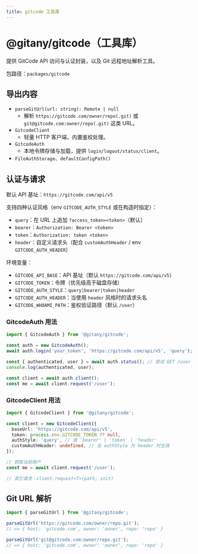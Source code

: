 ```yaml
---
title: gitcode 工具库
---
```


# @gitany/gitcode（工具库）

提供 GitCode API 访问与认证封装，以及 Git 远程地址解析工具。

包路径：`packages/gitcode`

## 导出内容

- `parseGitUrl(url: string): Remote | null`
  - 解析 `https://gitcode.com/owner/repo(.git)` 或 `git@gitcode.com:owner/repo(.git)` 这类 URL。
- `GitcodeClient`
  - 轻量 HTTP 客户端，内置鉴权处理。
- `GitcodeAuth`
  - 本地令牌存储与加载，提供 `login/logout/status/client`。
- `FileAuthStorage`、`defaultConfigPath()`

## 认证与请求

默认 API 基址：`https://gitcode.com/api/v5`

支持四种认证风格（env `GITCODE_AUTH_STYLE` 或在构造时指定）：

- `query`：在 URL 上追加 `?access_token=<token>`（默认）
- `bearer`：`Authorization: Bearer <token>`
- `token`：`Authorization: token <token>`
- `header`：自定义请求头（配合 `customAuthHeader` / env `GITCODE_AUTH_HEADER`）

环境变量：

- `GITCODE_API_BASE`：API 基址（默认 `https://gitcode.com/api/v5`）
- `GITCODE_TOKEN`：令牌（优先级高于磁盘存储）
- `GITCODE_AUTH_STYLE`：`query|bearer|token|header`
- `GITCODE_AUTH_HEADER`：当使用 `header` 风格时的请求头名
- `GITCODE_WHOAMI_PATH`：鉴权验证路径（默认 `/user`）

### GitcodeAuth 用法

```ts
import { GitcodeAuth } from '@gitany/gitcode';

const auth = new GitcodeAuth();
await auth.login('your_token', 'https://gitcode.com/api/v5', 'query');

const { authenticated, user } = await auth.status(); // 尝试 GET /user
console.log(authenticated, user);

const client = await auth.client();
const me = await client.request('/user');
```

### GitcodeClient 用法

```ts
import { GitcodeClient } from '@gitany/gitcode';

const client = new GitcodeClient({
  baseUrl: 'https://gitcode.com/api/v5',
  token: process.env.GITCODE_TOKEN ?? null,
  authStyle: 'query', // 或 'bearer' | 'token' | 'header'
  customAuthHeader: undefined, // 当 authStyle 为 header 时生效
});

// 获取当前用户
const me = await client.request('/user');

// 其它请求：client.request<T>(path, init)
```

## Git URL 解析

```ts
import { parseGitUrl } from '@gitany/gitcode';

parseGitUrl('https://gitcode.com/owner/repo.git');
// => { host: 'gitcode.com', owner: 'owner', repo: 'repo' }

parseGitUrl('git@gitcode.com:owner/repo.git');
// => { host: 'gitcode.com', owner: 'owner', repo: 'repo' }
```

